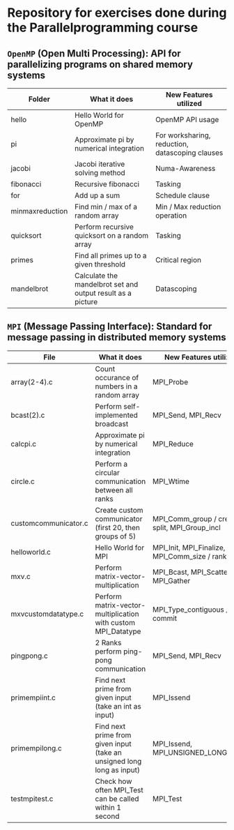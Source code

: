 # Repository for exercises done during the Parallelprogramming course

## `OpenMP` (Open Multi Processing): API for parallelizing programs on shared memory systems

|Folder          |What it does                                                |New Features utilized                           |
|--------------- |----------------------------------------------------------- |----------------------------------------------- |
|hello           |Hello World for OpenMP                                      |OpenMP API usage                                |
|pi              |Approximate pi by numerical integration                     |For worksharing, reduction, datascoping clauses |
|jacobi          |Jacobi iterative solving method                             |Numa-Awareness                                  |
|fibonacci       |Recursive fibonacci                                         |Tasking                                         |
|for             |Add up a sum                                                |Schedule clause                                 |
|minmaxreduction |Find min / max of a random array                            |Min / Max reduction operation                   |
|quicksort       |Perform recursive quicksort on a random array               |Tasking                                         |
|primes          |Find all primes up to a given threshold                     |Critical region                                 |
|mandelbrot      |Calculate the mandelbrot set and output result as a picture |Datascoping                                     |

## `MPI` (Message Passing Interface): Standard for message passing in distributed memory systems

|File                 |What it does                                                           |New Features utilized                  |
|-------------------- |---------------------------------------------------------------------- |-------------------------------------- |
|array(2-4).c         |Count occurance of numbers in a random array                           |MPI_Probe                              |
|bcast(2).c           |Perform self-implemented broadcast                                     |MPI_Send, MPI_Recv                     |
|calcpi.c             |Approximate pi by numerical integration                                |MPI_Reduce                             |
|circle.c             |Perform a circular communication between all ranks                     |MPI_Wtime                              |
|customcommunicator.c |Create custom communicator (first 20, then groups of 5)       |MPI_Comm_group / create / split, MPI_Group_incl |
|helloworld.c         |Hello World for MPI                                              |MPI_Init, MPI_Finalize, MPI_Comm_size / rank |
|mxv.c                |Perform matrix-vector-multiplication                                   |MPI_Bcast, MPI_Scatter, MPI_Gather     |
|mxvcustomdatatype.c  |Perform matrix-vector-multiplication with custom MPI_Datatype          |MPI_Type_contiguous / commit           |
|pingpong.c           |2 Ranks perform ping-pong communication                                |MPI_Send, MPI_Recv                     |
|primempiint.c        |Find next prime from given input (take an int as input)                |MPI_Issend                             |
|primempilong.c       |Find next prime from given input (take an unsigned long long as input) |MPI_Issend, MPI_UNSIGNED_LONG_LONG     |
|testmpitest.c        |Check how often MPI_Test can be called within 1 second                 |MPI_Test                               |
